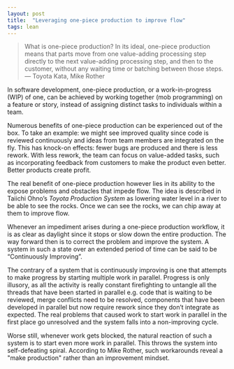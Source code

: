 ```yaml
---
layout: post
title:  "Leveraging one-piece production to improve flow"
tags: lean
---
```

> What is one-piece production? In its ideal, one-piece production means that parts move from one value-adding processing step directly to the next value-adding processing step, and then to the customer, without any waiting time or batching between those steps. — Toyota Kata, Mike Rother

In software development, one-piece production, or a work-in-progress (WIP) of one, can be achieved by working together (mob programming) on a feature or story, instead of assigning distinct tasks to individuals within a team.

Numerous benefits of one-piece production can be experienced out of the box. To take an example: we might see improved quality since code is reviewed continuously and ideas from team members are integrated on the fly. This has knock-on effects: fewer bugs are produced and there is less rework. With less rework, the team can focus on value-added tasks, such as incorporating feedback from customers to make the product even better. Better products create profit.

The real benefit of one-piece production however lies in its ability to the expose problems and obstacles that impede flow. The idea is described in Taiichi Ohno’s _Toyota Production System_ as lowering water level in a river to be able to see the rocks. Once we can see the rocks, we can chip away at them to improve flow.

Whenever an impediment arises during a one-piece production workflow, it is as clear as daylight since it stops or slow down the entire production. The way forward then is to correct the problem and improve the system. A system in such a state over an extended period of time can be said to be “Continuously Improving”.

The contrary of a system that is continuously improving is one that attempts to make progress by starting multiple work in parallel. Progress is only illusory, as all the activity is really constant firefighting to untangle all the threads that have been started in parallel e.g. code that is waiting to be reviewed, merge conflicts need to be resolved, components that have been developed in parallel but now require rework since they don’t integrate as expected. The real problems that caused work to start work in parallel in the first place go unresolved and the system falls into a non-improving cycle.

Worse still, whenever work gets blocked, the natural reaction of such a system is to start even more work in parallel. This throws the system into self-defeating spiral. According to Mike Rother, such workarounds reveal a "make production" rather than an improvement mindset.